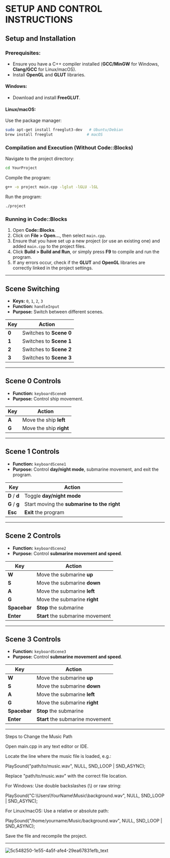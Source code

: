 

# **SETUP AND CONTROL INSTRUCTIONS**  

## **Setup and Installation**  

### **Prerequisites:**  
- Ensure you have a C++ compiler installed (**GCC/MinGW** for Windows, **Clang/GCC** for Linux/macOS).  
- Install **OpenGL** and **GLUT** libraries.  

#### **Windows:**  
- Download and install **FreeGLUT**.  

#### **Linux/macOS:**  
Use the package manager:  
```sh
sudo apt-get install freeglut3-dev   # Ubuntu/Debian
brew install freeglut               # macOS
```  

### **Compilation and Execution (Without Code::Blocks)**  

Navigate to the project directory:  
```sh
cd YourProject
```  

Compile the program:  
```sh
g++ -o project main.cpp -lglut -lGLU -lGL
```  

Run the program:  
```sh
./project
```  

### **Running in Code::Blocks**  
1. Open **Code::Blocks**.  
2. Click on **File > Open...**, then select `main.cpp`.  
3. Ensure that you have set up a new project (or use an existing one) and added `main.cpp` to the project files.  
4. Click **Build > Build and Run**, or simply press **F9** to compile and run the program.  
5. If any errors occur, check if the **GLUT** and **OpenGL** libraries are correctly linked in the project settings.  

---

## **Scene Switching**  

- **Keys:** `0`, `1`, `2`, `3`  
- **Function:** `handleInput`  
- **Purpose:** Switch between different scenes.  

| **Key** | **Action** |
|---------|-----------|
| **0**   | Switches to **Scene 0** |
| **1**   | Switches to **Scene 1** |
| **2**   | Switches to **Scene 2** |
| **3**   | Switches to **Scene 3** |

---

## **Scene 0 Controls**  

- **Function:** `keyboardScene0`  
- **Purpose:** Control ship movement.  

| **Key** | **Action** |
|---------|-----------|
| **A**   | Move the ship **left** |
| **G**   | Move the ship **right** |

---

## **Scene 1 Controls**  

- **Function:** `keyboardScene1`  
- **Purpose:** Control **day/night mode**, submarine movement, and exit the program.  

| **Key** | **Action** |
|---------|-----------|
| **D** / **d** | Toggle **day/night mode** |
| **G** / **g** | Start moving the **submarine to the right** |
| **Esc** | **Exit** the program |

---

## **Scene 2 Controls**  

- **Function:** `keyboardScene2`  
- **Purpose:** Control **submarine movement and speed**.  

| **Key** | **Action** |
|---------|-----------|
| **W**   | Move the submarine **up** |
| **S**   | Move the submarine **down** |
| **A**   | Move the submarine **left** |
| **G**   | Move the submarine **right** |
| **Spacebar** | **Stop** the submarine |
| **Enter** | **Start** the submarine movement |

---

## **Scene 3 Controls**  

- **Function:** `keyboardScene3`  
- **Purpose:** Control **submarine movement and speed**.  

| **Key** | **Action** |
|---------|-----------|
| **W**   | Move the submarine **up** |
| **S**   | Move the submarine **down** |
| **A**   | Move the submarine **left** |
| **G**   | Move the submarine **right** |
| **Spacebar** | **Stop** the submarine |
| **Enter** | **Start** the submarine movement |

---
Steps to Change the Music Path

Open main.cpp in any text editor or IDE.

Locate the line where the music file is loaded, e.g.:

PlaySound("path/to/music.wav", NULL, SND_LOOP | SND_ASYNC);

Replace "path/to/music.wav" with the correct file location.

For Windows: Use double backslashes (\\) or raw string:

PlaySound("C:\\Users\\YourName\\Music\\background.wav", NULL, SND_LOOP | SND_ASYNC);

For Linux/macOS: Use a relative or absolute path:

PlaySound("/home/yourname/Music/background.wav", NULL, SND_LOOP | SND_ASYNC);

Save the file and recompile the project.

---

![5c548250-1e55-4a5f-afe4-29ea67831efb_text](https://github.com/user-attachments/assets/f5aac107-c85b-4384-adf9-834bfb09e01d)

